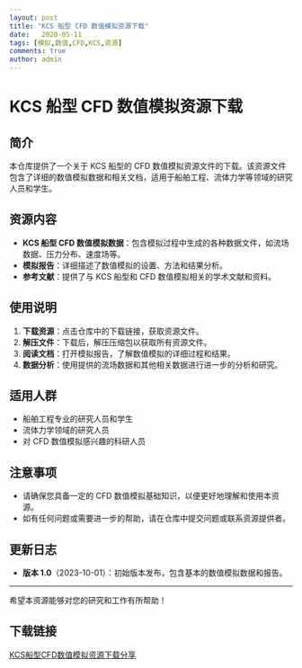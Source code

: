 ```yaml
---
layout: post
title: "KCS 船型 CFD 数值模拟资源下载"
date:   2020-05-11
tags: [模拟,数值,CFD,KCS,资源]
comments: true
author: admin
---
```

# KCS 船型 CFD 数值模拟资源下载

## 简介

本仓库提供了一个关于 KCS 船型的 CFD 数值模拟资源文件的下载。该资源文件包含了详细的数值模拟数据和相关文档，适用于船舶工程、流体力学等领域的研究人员和学生。

## 资源内容

- **KCS 船型 CFD 数值模拟数据**：包含模拟过程中生成的各种数据文件，如流场数据、压力分布、速度场等。
- **模拟报告**：详细描述了数值模拟的设置、方法和结果分析。
- **参考文献**：提供了与 KCS 船型和 CFD 数值模拟相关的学术文献和资料。

## 使用说明

1. **下载资源**：点击仓库中的下载链接，获取资源文件。
2. **解压文件**：下载后，解压压缩包以获取所有资源文件。
3. **阅读文档**：打开模拟报告，了解数值模拟的详细过程和结果。
4. **数据分析**：使用提供的流场数据和其他相关数据进行进一步的分析和研究。

## 适用人群

- 船舶工程专业的研究人员和学生
- 流体力学领域的研究人员
- 对 CFD 数值模拟感兴趣的科研人员

## 注意事项

- 请确保您具备一定的 CFD 数值模拟基础知识，以便更好地理解和使用本资源。
- 如有任何问题或需要进一步的帮助，请在仓库中提交问题或联系资源提供者。

## 更新日志

- **版本 1.0**（2023-10-01）：初始版本发布，包含基本的数值模拟数据和报告。

---

希望本资源能够对您的研究和工作有所帮助！

## 下载链接

[KCS船型CFD数值模拟资源下载分享](https://pan.quark.cn/s/f1d52f16e013)